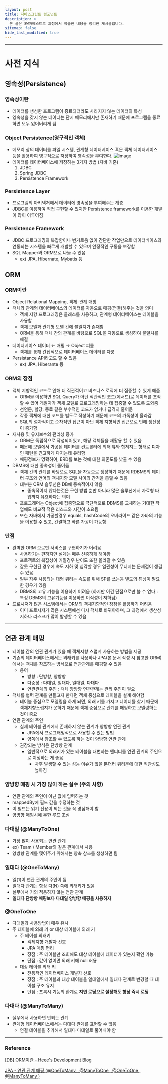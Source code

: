 ```yaml
---
layout: post
title: 자바스크립트 컴포넌트
description: >
  본 글은 SW마에스트로 과정에서 학습한 내용을 정리한 게시글입니다.
sitemap: false
hide_last_modified: true
---
```


---

# 사전 지식

## 영속성(Persistence)

### 영속성이란

- 데이터를 생성한 프로그램이 종료되더라도 사라지지 않는 데이터의 특성
- 영속성을 갖지 않는 데이터는 단지 메모리에서만 존재하기 때문에 프로그램을 종료하면 모두 잃어버리게 됨

### Object Persistence(영구적인 객체)

- 메모리 상의 데이터를 파일 시스템, 관계형 데이터베이스 혹은 객체 데이터베이스 등을 활용하여 영구적으로 저장하여 영속성을 부여한다.
  ![image](https://user-images.githubusercontent.com/68031450/233293936-5301cd73-2d3f-4d1a-b7d6-1c1f6d54dc5b.png)
- 데이터를 데이터베이스에 저장하는 3가지 방법 (자바 기준)
  1. JDBC
  2. Spring JDBC
  3. Persistence Framework

### Persistence Layer

- 프로그램의 아키텍처에서 데이터에 영속성을 부여해주는 계층
- JDBC를 이용하여 직접 구현할 수 있지만 Persistence framework를 이용한 개발이 많이 이루어짐

### Persistence Framework

- JDBC 프로그래밍의 복잡함이나 번거로움 없이 간단한 작업만으로 데이터베이스와 연동되는 시스템을 빠르게 개발할 수 있으며 안정적인 구동을 보장함
- SQL Mapper와 ORM으로 나눌 수 있음
  - ex) JPA, Hibernate, Mybatis 등

## ORM

### ORM이란

- Object Relational Mapping, 객체-관계 매핑
- 객체와 관계형 데이터베이스의 데이터를 자동으로 매핑(연결)해주는 것을 의미
  - 객체 지향 프로그래밍은 클래스를 사용하고, 관계형 데이터베이스는 테이블을 사용함
  - 객체 모델과 관계형 모델 간에 불일치가 존재함
  - ORM을 통해 객체 간의 관계를 바탕으로 SQL을 자동으로 생성하여 불일치를 해결
- 데이터베이스 데이터 ← 매핑 → Object 피륻
  - 객체를 통해 간접적으로 데이터베이스 데이터를 다룸
- Persistance API라고도 할 수 있음
  - ex) JPA, Hiberante 등

### ORM의 장점

- 객체 지향적인 코드로 인해 더 직관적이고 비즈니스 로직에 더 집중할 수 있게 해줌
  - ORM을 이용하면 SQL Query가 아닌 직관적인 코드(메서드)로 데이터를 조작할 수 있어 개발자가 객체 모델로 프로그래밍하는 데 집중할 수 있도록 도와줌
  - 선언문, 할당, 종료 같은 부수적인 코드가 없거나 급격히 줄어듦
  - 각종 객체에 대한 코드를 별도로 작성하기 때문에 코드의 가독성이 올라감
  - SQL의 절차적이고 순차적인 접근이 아닌 객체 지향적인 접근으로 인해 생산성이 증가함
- 재사용 및 유지보수의 편리성 증가
  - ORM은 독립적으로 작성되어있고, 해당 객체들을 재활용 할 수 있음
  - 때문에 모델에서 가공된 데이터를 컨트롤러에 의해 뷰와 합쳐지는 형태로 디자인 패턴을 견고하게 다지는데 유리함
  - 매핑정보가 명확하여, ERD를 보는 것에 대한 의존도를 낮출 수 있음
- DBMS에 대한 종속성이 줄어듦
  - 객체 간의 관계를 바탕으로 SQL을 자동으로 생성하기 때문에 RDBMS의 데이터 구조와 언어의 객체지향 모델 사이의 간격을 좁힐 수 있음
  - 대부분 ORM 솔루션은 DB에 종속적이지 않음
    - 종속적이지 않다는것은 구현 방법 뿐만 아니라 많은 솔루션에서 자료형 타입까지 유효하다는 의미
  - 프로그래머는 Object에 집중함으로 극단적으로 DBMS를 교체하는 거대한 작업에도 비교적 적은 리스크와 시간이 소요됨
  - 또한 자바에서 가공할경우 equals, hashCode의 오버라이드 같은 자바의 기능을 이용할 수 있고, 간결하고 빠른 가공이 가능함

### 단점

- 완벽한 ORM 으로만 서비스를 구현하기가 어려움
  - 사용하기는 편하지만 설계는 매우 신중하게 해야함
  - 프로젝트의 복잡성이 커질경우 난이도 또한 올라갈 수 있음
  - 잘못 구현된 경우에 속도 저하 및 심각할 경우 일관성이 무너지는 문제점이 생길 수 있음
  - 일부 자주 사용되는 대형 쿼리는 속도를 위해 SP를 쓰는등 별도의 튜닝이 필요한 경우가 있음
  - DBMS의 고유 기능을 이용하기 어려움
    (하지만 이건 단점으로만 볼 수 없다 : 특정 DBMS의 고유기능을 이용하면 이식성이 저하됨)
- 프로시저가 많은 시스템에서는 ORM의 객체지향적인 장점을 활용하기 어려움
  - 이미 프로시저가 많은 시스템에선 다시 객체로 바꿔야하며, 그 과정에서 생산성 저하나 리스크가 많이 발생할 수 있음

---

## 연관 관계 매핑

- 테이블 간의 연관 관계가 있을 때 객체지향 스럽게 사용하는 방법을 제공
- 기존의 데이터베이스에서는 외래키를 사용하나 JPA(본 문서 작성 시 참고한 ORM)에서는 객체를 참조하는 방식으로 연관관계를 매핑할 수 있음
  - 용어
    - 방향 : 단방향, 양방향
    - 다중성 : 다대일, 일대다, 일대일, 다대다
    - 연관관계의 주인 : 객체 양방향 연관관계는 관리 주인이 필요
- 객체를 협력 관계를 만들고자 한다면 객체 중심으로 테이블을 설계 해야함
  - 테이블 중심으로 모델링을 하게 되면, 외래 키를 가지고 데이터를 찾기 때문에 객체지향스럽지가 못하기 때문에 객체 중심으로 관계를 매핑하고 모델링하는 것이 중요
- 연관 관계의 주인
  - 실제 테이블 관계에서 존재하지 않는 관계가 양방향 연관 관계
    - JPA에서 프로그래밍적으로 사용할 수 있는 방법
    - 양쪽에서 참조할 수 있도록 하는 것이 양방향 연관 관계
  - 권장되는 방식은 단방향 관계
    - 일반적으로 외래키가 있는 테이블을 대변하는 엔티티를 연관 관계의 주인으로 지정하는 게 좋음
      - 차후 발생할 수 있는 성능 이슈가 없을 뿐더러 쿼리문에 대한 직관성도 높아짐

### 양방향 매핑 시 가장 많이 하는 실수 (주의 사항)

- 연관 관계의 주인이 아닌 값에 입력하는 것
- mappedBy에 필드 값을 수정하는 것
- 이 필드는 읽기 전용이 되는 것을 꼭 명심해야 함
- 양방향 매핑시에 무한 루프 조심

### 다대일 (@ManyToOne)

- 가장 많이 사용되는 연관 관계
- ex) Team / Member와 같은 관계에서 사용
- 양방향 관계를 맺어주기 위해서는 양측 참조를 생성하면 됨

### 일대다 (@OneToMany)

- 일(1)이 연관 관계의 주인이 됨
- 일대다 관계는 항상 다(N) 쪽에 외래키가 있음
- 실무에서 거의 적용하지 않는 연관 관계
- **일대다 단방향 매핑보다 다대일 양방향 매핑을 사용하자**

### @OneToOne

- 다대일과 사용방법이 매우 유사
- 주 테이블에 외래 키 or 대상 테이블에 외래 키
  - 주 테이블 외래키
    - 객체지향 개발자 선호
    - JPA 매핑 편리
    - 장점 : 주 테이블만 조회해도 대상 테이블에 데이터가 있는지 확인 가능
    - 단점 : 값이 없이면 외래 키에 null 허용
  - 대상 테이블 외래 키
    - 전통적인 데이터베이스 개발자 선호
    - 장점 : 주 테이블과 대상 테이블을 일대일에서 일대다 관계로 변경할 때 테이블 구조 유지
    - 단점 : 프록시 기능의 환계로 **지연 로딩으로 설정해도 항상 즉시 로딩**

### 다대다 (@ManyToMany)

- 실무에서 사용하면 안되는 관계
- 관계형 데이터베이스에서는 다대다 관계를 표현할 수 없음
  - 연결 테이블을 추가해서 일대다 다대일로 풀어내야 함

---

### Reference

[[DB] ORM이란 - Heee's Development Blog](https://gmlwjd9405.github.io/2019/02/01/orm.html)

[JPA - 연관 관계 매핑 (@OneToMany , @ManyToOne , @OneToOne , @ManyToMany )](https://velog.io/@devsh/JPA-%EC%97%B0%EA%B4%80-%EA%B4%80%EA%B3%84-%EB%A7%A4%ED%95%91-OneToMany-ManyToOne-OneToOne-ManyToMany)
